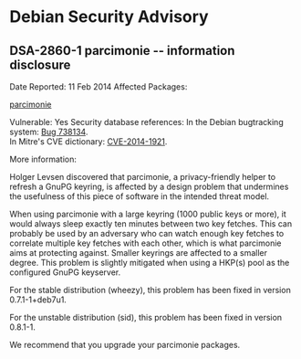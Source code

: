 
Debian Security Advisory
========================


DSA-2860-1 parcimonie -- information disclosure
-----------------------------------------------



Date Reported:
11 Feb 2014
Affected Packages:

[parcimonie](https://packages.debian.org/src:parcimonie)

Vulnerable:
Yes
Security database references:
In the Debian bugtracking system: [Bug 738134](https://bugs.debian.org/cgi-bin/bugreport.cgi?bug=738134).  
In Mitre's CVE dictionary: [CVE-2014-1921](https://security-tracker.debian.org/tracker/CVE-2014-1921).  

More information:

Holger Levsen discovered that parcimonie, a privacy-friendly helper to
refresh a GnuPG keyring, is affected by a design problem that undermines
the usefulness of this piece of software in the intended threat model.


When using parcimonie with a large keyring (1000 public keys or more),
it would always sleep exactly ten minutes between two key fetches. This
can probably be used by an adversary who can watch enough key fetches to
correlate multiple key fetches with each other, which is what parcimonie
aims at protecting against. Smaller keyrings are affected to a smaller
degree. This problem is slightly mitigated when using a HKP(s) pool as
the configured GnuPG keyserver.


For the stable distribution (wheezy), this problem has been fixed in
version 0.7.1-1+deb7u1.


For the unstable distribution (sid), this problem has been fixed in
version 0.8.1-1.


We recommend that you upgrade your parcimonie packages.





